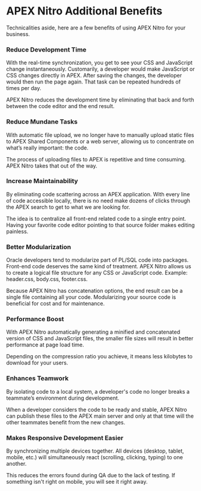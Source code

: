 # APEX Nitro Additional Benefits
Technicalities aside, here are a few benefits of using APEX Nitro for your business.

### Reduce Development Time
With the real-time synchronization, you get to see your CSS and JavaScript change instantaneously. Customarily, a developer would make JavaScript or CSS changes directly in APEX. After saving the changes, the developer would then run the page again. That task can be repeated hundreds of times per day. 

APEX Nitro reduces the development time by eliminating that back and forth between the code editor and the end result.

### Reduce Mundane Tasks
With automatic file upload, we no longer have to manually upload static files to APEX Shared Components or a web server, allowing us to concentrate on what’s really important: the code.

The process of uploading files to APEX is repetitive and time consuming. APEX Nitro takes that out of the way.

### Increase Maintainability
By eliminating code scattering across an APEX application. With every line of code accessible locally, there is no need make dozens of clicks through the APEX search to get to what we are looking for.

The idea is to centralize all front-end related code to a single entry point. Having your favorite code editor pointing to that source folder makes editing painless.

### Better Modularization
Oracle developers tend to modularize part of PL/SQL code into packages. Front-end code deserves the same kind of treatment. APEX Nitro allows us to create a logical file structure for any CSS or JavaScript code. Example: header.css, body.css, footer.css.

Because APEX Nitro has concatenation options, the end result can be a single file containing all your code. Modularizing your source code is beneficial for cost and for maintenance.

### Performance Boost
With APEX Nitro automatically generating a minified and concatenated version of CSS and JavaScript files, the smaller file sizes will result in better performance at page load time.

Depending on the compression ratio you achieve, it means less kilobytes to download for your users.

### Enhances Teamwork
By isolating code to a local system, a developer's code no longer breaks a teammate’s environment during development.

When a developer considers the code to be ready and stable, APEX Nitro can publish these files to the APEX main server and only at that time will the other teammates benefit from the new changes.

### Makes Responsive Development Easier
By synchronizing multiple devices together. All devices (desktop, tablet, mobile, etc.) will simultaneously react (scrolling, clicking, typing) to one another.

This reduces the errors found during QA due to the lack of testing. If something isn't right on mobile, you will see it right away.

